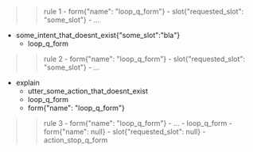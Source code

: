 >> rule 1
    - form{"name": "loop_q_form"}  <!-- condition that form is active-->
    - slot{"requested_slot": "some_slot"}  <!-- some condition -->
    - ...
* some_intent_that_doesnt_exist{"some_slot":"bla"} <!-- can be ANY -->
    - loop_q_form <!-- can be internal core action, can be anything -->

>> rule 2
    - form{"name": "loop_q_form"} <!-- condition that form is active-->
    - slot{"requested_slot": "some_slot"}  <!-- some condition -->
    - ...
* explain                          <!-- can be anything -->
    - utter_some_action_that_doesnt_exist
    - loop_q_form
    - form{"name": "loop_q_form"} <!-- condition that form is active-->

>> rule 3
    - form{"name": "loop_q_form"} <!-- condition that form is active-->
    - ...
    - loop_q_form <!-- condition that form is active -->
    - form{"name": null}
    - slot{"requested_slot": null}
    - action_stop_q_form
